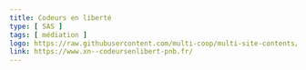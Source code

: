```yaml
---
title: Codeurs en liberté
type: [ SAS ]
tags: [ médiation ]
logo: https://raw.githubusercontent.com/multi-coop/multi-site-contents/maj-edito/texts/network/images/logo-codeurs-en-liberte.svg
link: https://www.xn--codeursenlibert-pnb.fr/
---
```


